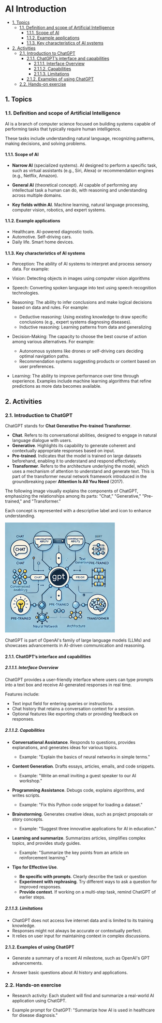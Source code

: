 # AI Introduction <!-- omit from toc -->

- [1. Topics](#1-topics)
  - [1.1. Definition and scope of Artificial Intelligence](#11-definition-and-scope-of-artificial-intelligence)
    - [1.1.1. Scope of AI](#111-scope-of-ai)
    - [1.1.2. Example applications](#112-example-applications)
    - [1.1.3. Key characteristics of AI systems](#113-key-characteristics-of-ai-systems)
- [2. Activities](#2-activities)
  - [2.1. Introduction to ChatGPT](#21-introduction-to-chatgpt)
    - [2.1.1. ChatGPT’s interface and capabilities](#211-chatgpts-interface-and-capabilities)
      - [2.1.1.1. Interface Overview](#2111-interface-overview)
      - [2.1.1.2. Capabilities](#2112-capabilities)
      - [2.1.1.3. Limitations](#2113-limitations)
    - [2.1.2. Examples of using ChatGPT](#212-examples-of-using-chatgpt)
  - [2.2. Hands-on exercise](#22-hands-on-exercise)

## 1. Topics

### 1.1. Definition and scope of Artificial Intelligence

AI is a branch of computer science focused on building systems capable of
performing tasks that typically require human intelligence. 

These tasks include understanding natural language, recognizing patterns, making decisions, and solving problems.

#### 1.1.1. Scope of AI

- **Narrow AI** (specialized systems). AI designed to perform a specific task, such as virtual assistants (e.g., Siri, Alexa) or recommendation engines (e.g., Netflix, Amazon).

- **General AI** (theoretical concept). AI capable of performing any intellectual task a human can do, with reasoning and understanding across multiple domains.

- **Key fields within AI**. Machine learning, natural language processing, computer vision, robotics, and expert systems.

#### 1.1.2. Example applications

- Healthcare. AI-powered diagnostic tools.
- Automotive. Self-driving cars.
- Daily life. Smart home devices.

#### 1.1.3. Key characteristics of AI systems

- Perception: The ability of AI systems to interpret and process sensory data. For example:
- Vision: Detecting objects in images using computer vision algorithms
- Speech: Converting spoken language into text using speech recognition technologies.
- Reasoning: The ability to infer conclusions and make logical decisions based on data and rules. For example:
  - Deductive reasoning: Using existing knowledge to draw specific conclusions (e.g., expert systems diagnosing diseases).
  - Inductive reasoning: Learning patterns from data and generalizing
- Decision-Making: The capacity to choose the best course of action among various alternatives. For example:
  - Autonomous systems like drones or self-driving cars deciding optimal navigation paths.
  - Recommendation systems suggesting products or content based on user preferences.

- Learning: The ability to improve performance over time through experience. Examples include machine learning algorithms that refine predictions as more data becomes available.

## 2. Activities

### 2.1. Introduction to ChatGPT

ChatGPT stands for **Chat Generative Pre-trained Transformer**.

- **Chat**. Refers to its conversational abilities, designed to engage in natural language dialogue with users.
- **Generative**. Highlights its capability to generate coherent and contextually appropriate responses based on input.
- **Pre-trained**. Indicates that the model is trained on large datasets beforehand, enabling it to understand and respond effectively.
- **Transformer**. Refers to the architecture underlying the model, which uses a mechanism of attention to understand and generate text. This is part of the transformer neural network framework introduced in the groundbreaking paper **Attention Is All You Need** (2017).

The following image visually explains the components of ChatGPT, emphasizing the relationships among its parts: "Chat," "Generative," "Pre-trained," and "Transformer."

Each concept is represented with a descriptive label and icon to
enhance understanding.

![chatgpt_flow](Resources/chatgpt_flow.png)


ChatGPT is part of OpenAI's family of large language models (LLMs) and showcases advancements in AI-driven communication and reasoning.


#### 2.1.1. ChatGPT’s interface and capabilities

##### 2.1.1.1. Interface Overview

ChatGPT provides a user-friendly interface where users can type prompts into a text box and receive AI-generated responses in real time.

Features include:

- Text input field for entering queries or instructions.
- Chat history that retains a conversation context for a session.
- Optional features like exporting chats or providing feedback on responses.

##### 2.1.1.2. Capabilities

- **Conversational Assistance**. Responds to questions, provides explanations, and generates ideas for various topics.
  - Example: "Explain the basics of neural networks in simple terms."

- **Content Generation**. Drafts essays, articles, emails, and code snippets.
  - Example: "Write an email inviting a guest speaker to our AI workshop."

- **Programming Assistance**. Debugs code, explains algorithms, and writes scripts.
  - Example: "Fix this Python code snippet for loading a dataset."

- **Brainstorming**. Generates creative ideas, such as project proposals or story concepts.
  - Example: "Suggest three innovative applications for AI in education."

- **Learning and summarize**. Summarizes articles, simplifies complex topics, and provides study guides.
  - Example: "Summarize the key points from an article on reinforcement learning."

- **Tips for Effective Use**.

  - **Be specific with prompts**. Clearly describe the task or question
  - **Experiment with rephrasing**. Try different ways to ask a question for improved responses.
  - **Provide context**. If working on a multi-step task, remind ChatGPT of earlier steps.

##### 2.1.1.3. Limitations

- ChatGPT does not access live internet data and is limited to its training knowledge.
- Responses might not always be accurate or contextually perfect.
- It relies on user input for maintaining context in complex discussions.


#### 2.1.2. Examples of using ChatGPT

- Generate a summary of a recent AI milestone, such as OpenAI's GPT advancements.

- Answer basic questions about AI history and applications.

### 2.2. Hands-on exercise

- Research activity: Each student will find and summarize a real-world AI application using ChatGPT.

- Example prompt for ChatGPT: "Summarize how AI is used in healthcare for disease diagnosis."



